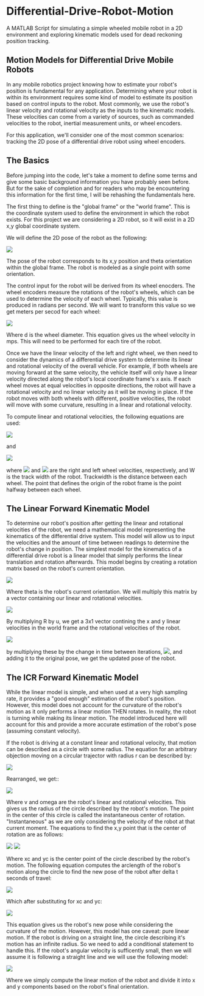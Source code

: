 # Differential-Drive-Robot-Motion
A MATLAB Script for simulating a simple wheeled mobile robot in a 2D environment and exploring kinematic models used for dead reckoning position tracking.

## Motion Models for Differential Drive Mobile Robots
In any mobile robotics project knowing how to estimate your robot's position is fundamental for any application. Determining where your robot is within its environment requires some kind of model to estimate its position based on control inputs to the robot. Most commonly, we use the robot's linear velocity and rotational velocity as the inputs to the kinematic models. These velocities can come from a variety of sources, such as commanded velocities to the robot, inertial measurement units, or wheel encoders.

For this application, we'll consider one of the most common scenarios: tracking the 2D pose of a differential drive robot using wheel encoders.

## The Basics

Before jumping into the code, let's take a moment to define some terms and give some basic background information you have probably seen before. But for the sake of completion and for readers who may be encountering this information for the first time, I will be rehashing the fundamentals here.

The first thing to define is the "global frame" or the "world frame". This is the coordinate system used to define the environment in which the robot exists. For this project we are considering a 2D robot, so it will exist in a 2D x,y global coordinate system.

We will define the 2D pose of the robot as the following:

<img src="https://render.githubusercontent.com/render/math?math=p_r = \begin{bmatrix} x \\ y \\ \theta \end{bmatrix}">

The pose of the robot corresponds to its x,y position and theta orientation within the global frame. The robot is modeled as a single point with some orientation.

The control input for the robot will be derived from its wheel enocders. The wheel encoders measure the rotations of the robot's wheels, which can be used to determine the velocity of each wheel. Typically, this value is produced in radians per second. We will want to transform this value so we get meters per secod for each wheel:

<img src="https://render.githubusercontent.com/render/math?math=v_{m/s} = v_{rad/s} \frac{d}{2\pi}">

Where d is the wheel diameter. This equation gives us the wheel velocity in mps. This will need to be performed for each tire of the robot.

Once we have the linear velocity of the left and right wheel, we then need to consider the dynamics of a differential drive system to determine its linear and rotational velocity of the overall vehicle. For example, if both wheels are moving forward at the same velocity, the vehicle itself will only have a linear velocity directed along the robot's local coordinate frame's x axis. If each wheel moves at equal velocities in opposite directions, the robot will have a rotational velocity and no linear velocity as it will be moving in place. If the robot moves with both wheels with different, positive velocities, the robot will move with some curvature, resulting in a linear and rotational velocity.

To compute linear and rotational velocities, the following equations are used:

<img src="https://render.githubusercontent.com/render/math?math=v_{m/s} =  \frac{v_r_{m/s} + v_l_{m/s}}{2}">

and 

<img src="https://render.githubusercontent.com/render/math?math=\omega_{rad/s} =  \frac{v_r_{m/s} - v_l_{m/s}}{W}">

where <img src="https://render.githubusercontent.com/render/math?math=v_r_{m/s}"> and <img src="https://render.githubusercontent.com/render/math?math=v_l_{m/s}"> are the right and left wheel velocities, respectively, and W is the track width of the robot. Trackwidth is the distance between each wheel. The point that defines the origin of the robot frame is the point halfway between each wheel. 

## The Linear Forward Kinematic Model

To determine our robot's position after getting the linear and rotational velocities of the robot, we need a mathematical model representing the kinematics of the differential drive system. This model will allow us to input the velocities and the amount of time between readings to determine the robot's change in position. The simplest model for the kinematics of a differential drive robot is a linear model that simply performs the linear translation and rotation afterwards. This model begins by creating a rotation matrix based on the robot's current orientation.

<img src="https://render.githubusercontent.com/render/math?math=R(\theta) = \begin{bmatrix} cos(\theta) & 0 \\ sin(\theta) & 0 \\ 0 & 1 \end{bmatrix}">

Where theta is the robot's current orientation. We will multiply this matrix by a vector containing our linear and rotational velocities.

<img src="https://render.githubusercontent.com/render/math?math=u = \begin{bmatrix} v\\ \omega \end{bmatrix}">


By multiplying R by u, we get a 3x1 vector contining the x and y linear velocities in the world frame and the rotational velocities of the robot. 

<img src="https://render.githubusercontent.com/render/math?math=\begin{bmatrix}\dot{x} \\ \dot{y} \\ \omega \end{bmatrix}">

by multiplying these by the change in time between iterations, <img src="https://render.githubusercontent.com/render/math?math=\delta t">, and adding it to the original pose, we get the updated pose of the robot.

## The ICR Forward Kinematic Model

While the linear model is simple, and when used at a very high sampling rate, it provides a "good enough" estimation of the robot's position. However, this model does not account for the curvature of the robot's motion as it only performs a linear motion THEN rotates. In reality, the robot is turning while making its linear motion. The model introduced here will account for this and provide a more accurate estimation of the robot's pose (assuming constant velocity).

If the robot is driving at a constant linear and rotational velocity, that motion can be described as a circle with some radius. The equation for an arbitrary objection moving on a circular trajector with radius r can be described by:

<img src="https://render.githubusercontent.com/render/math?math=v = \omega r">

Rearranged, we get::

<img src="https://render.githubusercontent.com/render/math?math=r = abs(\frac{v}{r})">


Where v and omega are the robot's linear and rotational velocities. This gives us the radius of the circle described by the robot's motion. The point in the center of this circle is called the instantaneous center of rotation. "Instantaneous" as we are only considering the velocity of the robot at that current moment. The equations to find the x,y point that is the center of rotation are as follows:

<img src="https://render.githubusercontent.com/render/math?math=x_c = x - \frac{v}{\omega}sin(\theta)">

<img src="https://render.githubusercontent.com/render/math?math=y_c = y - \frac{v}{\omega}cos(\theta)">


Where xc and yc is the center point of the circle described by the robot's motion. The following equation computes the arclength of the robot's motion along the circle to find the new pose of the robot after delta t seconds of travel:

<img src="https://render.githubusercontent.com/render/math?math=\begin{pmatrix} x_c - \frac{v}{\omega}sin(\theta + \omega\Delta t) \\  y_c + \frac{v}{\omega}cos(\theta + \omega\Delta t) \\  \theta + \omega\Delta t \end{pmatrix}">

Which after substituting for xc and yc:

<img src="https://render.githubusercontent.com/render/math?math=\begin{pmatrix} x - \frac{v}{\omega}sin(\theta) - \frac{v}{\omega}sin(\theta + \omega\Delta t) \\  y + \frac{v}{\omega}cos(\theta) - \frac{v}{\omega}cos(\theta + \omega\Delta t) \\  \theta + \omega\Delta t \end{pmatrix}">

This equation gives us the robot's new pose while considering the curvature of the motion. However, this model has one caveat: pure linear motion. If the robot is driving on a straight line, the circle describing it's motion has an infinite radius. So we need to add a conditional statement to handle this. If the robot's angular velocity is sufficently small, then we will assume it is following a straight line and we will use the following model:

<img src="https://render.githubusercontent.com/render/math?math={\begin{pmatrix} x + v \Delta t cos(\theta + \omega\Delta t) \\  y + v \Delta t sin(\theta + \omega\Delta t) \\  \theta + \omega\Delta t \end{pmatrix}}">

Where we simply compute the linear motion of the robot and divide it into x and y components based on the robot's final orientation.